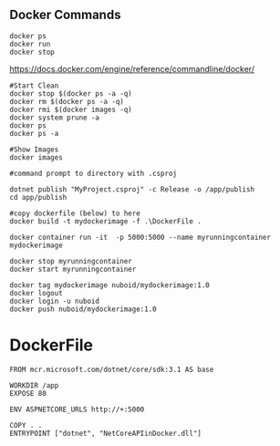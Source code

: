 ## Docker Commands

    docker ps
    docker run
    docker stop

https://docs.docker.com/engine/reference/commandline/docker/


	#Start Clean		
	docker stop $(docker ps -a -q)
	docker rm $(docker ps -a -q)
	docker rmi $(docker images -q)
	docker system prune -a
	docker ps
	docker ps -a
	
	#Show Images
	docker images

	#command prompt to directory with .csproj
	
	dotnet publish "MyProject.csproj" -c Release -o /app/publish
	cd app/publish
	
	#copy dockerfile (below) to here	
	docker build -t mydockerimage -f .\DockerFile .

	docker container run -it  -p 5000:5000 --name myrunningcontainer mydockerimage

	docker stop myrunningcontainer 
	docker start myrunningcontainer 
		
	docker tag mydockerimage nuboid/mydockerimage:1.0
	docker logout
	docker login -u nuboid
	docker push nuboid/mydockerimage:1.0

# DockerFile
	FROM mcr.microsoft.com/dotnet/core/sdk:3.1 AS base

	WORKDIR /app
	EXPOSE 80

	ENV ASPNETCORE_URLS http://+:5000

	COPY . .
	ENTRYPOINT ["dotnet", "NetCoreAPIinDocker.dll"]

<!--stackedit_data:
eyJoaXN0b3J5IjpbMTExMjkwMDQyM119
-->